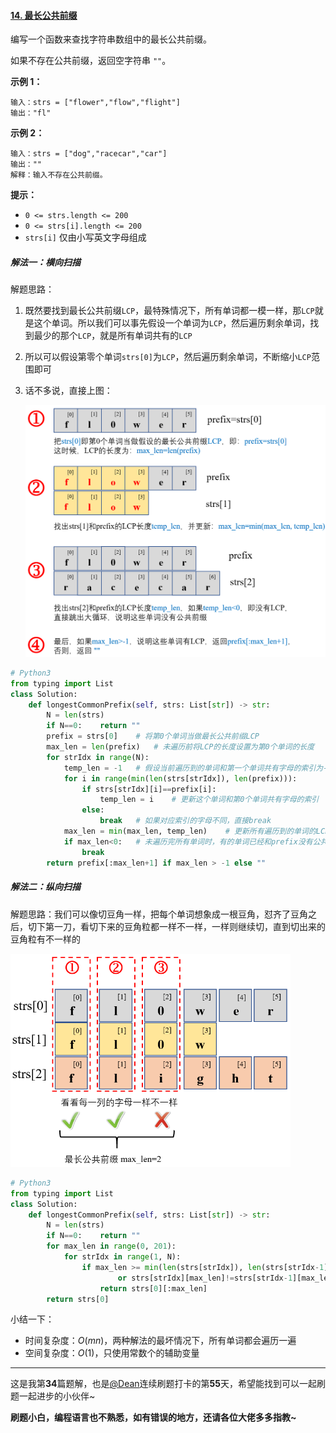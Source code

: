#### [14. 最长公共前缀](https://leetcode-cn.com/problems/longest-common-prefix/)

编写一个函数来查找字符串数组中的最长公共前缀。

如果不存在公共前缀，返回空字符串 `""`。

 **示例 1：**

```
输入：strs = ["flower","flow","flight"]
输出："fl"
```

**示例 2：**

```
输入：strs = ["dog","racecar","car"]
输出：""
解释：输入不存在公共前缀。
```

 **提示：**

- `0 <= strs.length <= 200`
- `0 <= strs[i].length <= 200`
- `strs[i]` 仅由小写英文字母组成

##### 解法一：横向扫描

解题思路：

1. 既然要找到最长公共前缀`LCP`，最特殊情况下，所有单词都一模一样，那`LCP`就是这个单词。所以我们可以事先假设一个单词为`LCP`，然后遍历剩余单词，找到最少的那个`LCP`，就是所有单词共有的`LCP`

2. 所以可以假设第零个单词`strs[0]`为`LCP`，然后遍历剩余单词，不断缩小`LCP`范围即可

3. 话不多说，直接上图：

   <img src="pics/image-20210315163519538.png" alt="image-20210315163519538" style="zoom: 50%;" />

```python
# Python3
from typing import List
class Solution:
    def longestCommonPrefix(self, strs: List[str]) -> str:
        N = len(strs)
        if N==0:    return ""
        prefix = strs[0]    # 将第0个单词当做最长公共前缀LCP
        max_len = len(prefix)   # 未遍历前将LCP的长度设置为第0个单词的长度
        for strIdx in range(N):
            temp_len = -1   # 假设当前遍历到的单词和第一个单词共有字母的索引为-1（即假设没有LCP）
            for i in range(min(len(strs[strIdx]), len(prefix))):
                if strs[strIdx][i]==prefix[i]:
                    temp_len = i    # 更新这个单词和第0个单词共有字母的索引
                else:
                    break   # 如果对应索引的字母不同，直接break
            max_len = min(max_len, temp_len)    # 更新所有遍历到的单词的LCP（取LCP长度的最小值）
            if max_len<0:   # 未遍历完所有单词时，有的单词已经和prefix没有公共前缀了，那还玩什么玩
                break
        return prefix[:max_len+1] if max_len > -1 else ""
```

##### 解法二：纵向扫描

解题思路：我们可以像切豆角一样，把每个单词想象成一根豆角，怼齐了豆角之后，切下第一刀，看切下来的豆角粒都一样不一样，一样则继续切，直到切出来的豆角粒有不一样的

<img src="pics/image-20210315165744369.png" alt="image-20210315165744369" style="zoom:60%;" />

```python
# Python3
from typing import List
class Solution:
    def longestCommonPrefix(self, strs: List[str]) -> str:
        N = len(strs)
        if N==0:    return ""
        for max_len in range(0, 201):
            for strIdx in range(1, N):
                if max_len >= min(len(strs[strIdx]), len(strs[strIdx-1])) \
                        or strs[strIdx][max_len]!=strs[strIdx-1][max_len]:
                    return strs[0][:max_len]
        return strs[0]
```

小结一下：

- 时间复杂度：$O(mn)$，两种解法的最坏情况下，所有单词都会遍历一遍
- 空间复杂度：$O(1)$，只使用常数个的辅助变量

____

这是我第**34**篇题解，也是[@Dean](https://leetcode-cn.com/u/dean-98543/)连续刷题打卡的第**55**天，希望能找到可以一起刷题一起进步的小伙伴~

**刷题小白，编程语言也不熟悉，如有错误的地方，还请各位大佬多多指教~**